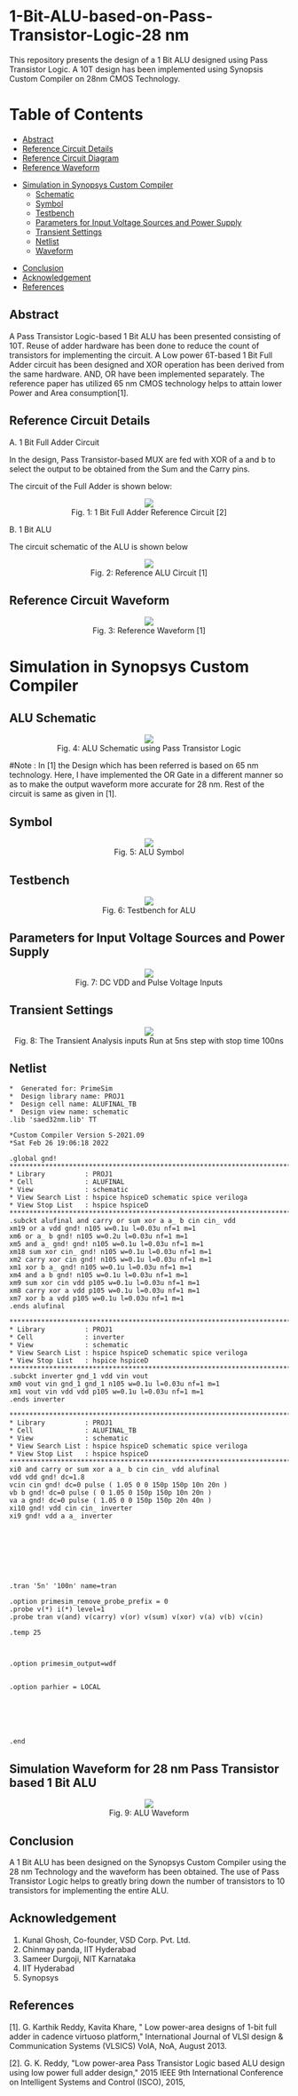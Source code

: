 # 1-Bit-ALU-based-on-Pass-Transistor-Logic-28 nm

This repository presents the design of a 1 Bit ALU designed using Pass Transistor Logic. A 10T design has been implemented using Synopsis Custom Compiler on 28nm CMOS Technology.

# Table of Contents
   * [Abstract](#abstract)
  * [Reference Circuit Details](#reference-circuit-details)
  * [Reference Circuit Diagram](#reference-circuit-diagram)
  * [Reference Waveform](#reference-circuit-waveform)
- [Simulation in Synopsys Custom Compiler](#simulation-in-synopsys)
  * [Schematic](#schematic)
  * [Symbol](#symbol)
  * [Testbench](#Testbench)
  * [Parameters for Input Voltage Sources and Power Supply](#Parameters-for-Input-Voltage-Sources-and-Power-Supply)
  * [Transient Settings](#transient-settings)
  * [Netlist](#netlist)
  * [Waveform](#waveform)

 * [Conclusion](#conclusion)
  * [Acknowledgement](#acknowlegement)
  * [References](#references)


## Abstract

A Pass Transistor Logic-based 1 Bit 
ALU has been presented consisting of 10T. Reuse of adder
hardware has been done to reduce the count of transistors for 
implementing the circuit. A Low power 6T-based 1 Bit Full 
Adder circuit has been designed and XOR operation has been 
derived from the same hardware. AND, OR have been implemented separately. The reference paper has utilized 65 nm 
CMOS technology helps to attain lower Power and Area consumption[1].

## Reference Circuit Details

A. 1 Bit Full Adder Circuit

In the design, Pass Transistor-based MUX are fed with 
XOR of a and b to select the output to be obtained from the 
Sum and the Carry pins.

The circuit of the Full Adder is shown below:
<p align="center">
<img src="design/1bitfulladder_ref.png"></br>
  Fig. 1: 1 Bit Full Adder Reference Circuit [2]
</p>

B. 1 Bit ALU

The circuit schematic of the ALU is shown below
<p align="center">
<img src="design/ALU_ref.png"></br>
  Fig. 2: Reference ALU Circuit [1]
</p>

## Reference Circuit Waveform
<p align="center">
<img src="design/waveform_ref.png"></br>
  Fig. 3: Reference Waveform [1]
</p>

# Simulation in Synopsys Custom Compiler
## ALU Schematic
<p align="center">
<img src="design/ALUdesign.png"></br>
  Fig. 4: ALU Schematic using Pass Transistor Logic
</p>

#Note :  In [1] the Design which has been referred is based on 65 nm technology. Here, I have implemented the OR Gate in a different manner so as to make the output waveform more accurate for 28 nm. Rest of the circuit is same as given in [1].

## Symbol
<p align="center">
<img src="design/ALUsymbol.png"></br>
  Fig. 5: ALU Symbol 
</p>

## Testbench
<p align="center">
<img src="design/ALU_tb.png"></br>
  Fig. 6: Testbench for ALU 
</p>

## Parameters for Input Voltage Sources and Power Supply
<p align="center">
<img src="design/inputs.png"></br>
  Fig. 7: DC VDD and Pulse Voltage Inputs 
</p>


## Transient Settings
<p align="center">
<img src="design/transient.png"></br>
  Fig. 8: The Transient Analysis inputs Run at 5ns step with stop time 100ns 
</p>

## Netlist
```
*  Generated for: PrimeSim
*  Design library name: PROJ1
*  Design cell name: ALUFINAL_TB
*  Design view name: schematic
.lib 'saed32nm.lib' TT

*Custom Compiler Version S-2021.09
*Sat Feb 26 19:06:18 2022

.global gnd!
********************************************************************************
* Library          : PROJ1
* Cell             : ALUFINAL
* View             : schematic
* View Search List : hspice hspiceD schematic spice veriloga
* View Stop List   : hspice hspiceD
********************************************************************************
.subckt alufinal and carry or sum xor a a_ b cin cin_ vdd
xm19 or a vdd gnd! n105 w=0.1u l=0.03u nf=1 m=1
xm6 or a_ b gnd! n105 w=0.2u l=0.03u nf=1 m=1
xm5 and a_ gnd! gnd! n105 w=0.1u l=0.03u nf=1 m=1
xm18 sum xor cin_ gnd! n105 w=0.1u l=0.03u nf=1 m=1
xm2 carry xor cin gnd! n105 w=0.1u l=0.03u nf=1 m=1
xm1 xor b a_ gnd! n105 w=0.1u l=0.03u nf=1 m=1
xm4 and a b gnd! n105 w=0.1u l=0.03u nf=1 m=1
xm9 sum xor cin vdd p105 w=0.1u l=0.03u nf=1 m=1
xm8 carry xor a vdd p105 w=0.1u l=0.03u nf=1 m=1
xm7 xor b a vdd p105 w=0.1u l=0.03u nf=1 m=1
.ends alufinal

********************************************************************************
* Library          : PROJ1
* Cell             : inverter
* View             : schematic
* View Search List : hspice hspiceD schematic spice veriloga
* View Stop List   : hspice hspiceD
********************************************************************************
.subckt inverter gnd_1 vdd vin vout
xm0 vout vin gnd_1 gnd_1 n105 w=0.1u l=0.03u nf=1 m=1
xm1 vout vin vdd vdd p105 w=0.1u l=0.03u nf=1 m=1
.ends inverter

********************************************************************************
* Library          : PROJ1
* Cell             : ALUFINAL_TB
* View             : schematic
* View Search List : hspice hspiceD schematic spice veriloga
* View Stop List   : hspice hspiceD
********************************************************************************
xi0 and carry or sum xor a a_ b cin cin_ vdd alufinal
vdd vdd gnd! dc=1.8
vcin cin gnd! dc=0 pulse ( 1.05 0 0 150p 150p 10n 20n )
vb b gnd! dc=0 pulse ( 0 1.05 0 150p 150p 10n 20n )
va a gnd! dc=0 pulse ( 1.05 0 0 150p 150p 20n 40n )
xi10 gnd! vdd cin cin_ inverter
xi9 gnd! vdd a a_ inverter








.tran '5n' '100n' name=tran

.option primesim_remove_probe_prefix = 0
.probe v(*) i(*) level=1
.probe tran v(and) v(carry) v(or) v(sum) v(xor) v(a) v(b) v(cin)

.temp 25



.option primesim_output=wdf


.option parhier = LOCAL






.end

```
## Simulation Waveform for 28 nm Pass Transistor based 1 Bit ALU

<p align="center">
<img src="design/ALUwaveform.png"></br>
  Fig. 9: ALU Waveform 
</p>

## Conclusion
A 1 Bit ALU has been designed on the Synopsys Custom Compiler using the 28 nm Technology and the waveform has been obtained. The use of Pass Transistor Logic helps to greatly bring down the number of transistors to 10 transistors for implementing the entire ALU.

## Acknowledgement
1. Kunal Ghosh, Co-founder, VSD Corp. Pvt. Ltd.
2. Chinmay panda, IIT Hyderabad
3. Sameer Durgoji, NIT Karnataka
4. IIT Hyderabad
5. Synopsys
## References
[1]. G. Karthik Reddy, Kavita Khare, " Low power-area 
designs of 1-bit full adder in cadence virtuoso platform," 
International Journal of VLSI design & Communication 
Systems (VLSICS) VolA, NoA, August 2013.

[2]. G. K. Reddy, "Low power-area Pass Transistor Logic 
based ALU design using low power full adder design," 2015 
IEEE 9th International Conference on Intelligent Systems and 
Control (ISCO), 2015,
